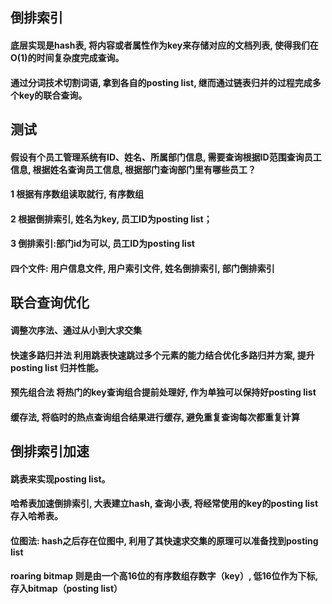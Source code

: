 ## 倒排索引
#### 底层实现是hash表, 将内容或者属性作为key来存储对应的文档列表, 使得我们在O(1)的时间复杂度完成查询。
#### 通过分词技术切割词语, 拿到各自的posting list, 继而通过链表归并的过程完成多个key的联合查询。 

## 测试
#### 假设有个员工管理系统有ID、姓名、所属部门信息, 需要查询根据ID范围查询员工信息, 根据姓名查询员工信息, 根据部门查询部门里有哪些员工？
#### 1 根据有序数组读取就行, 有序数组 
#### 2 根据倒排索引, 姓名为key, 员工ID为posting list；
#### 3 倒排索引:部门id为可以, 员工ID为posting list 
#### 四个文件: 用户信息文件, 用户索引文件, 姓名倒排索引, 部门倒排索引

## 联合查询优化
#### 调整次序法、通过从小到大求交集
#### 快速多路归并法 利用跳表快速跳过多个元素的能力结合优化多路归并方案, 提升posting list 归并性能。
#### 预先组合法 将热门的key查询组合提前处理好, 作为单独可以保持好posting list
#### 缓存法, 将临时的热点查询组合结果进行缓存, 避免重复查询每次都重复计算

## 倒排索引加速
#### 跳表来实现posting list。
#### 哈希表加速倒排索引, 大表建立hash, 查询小表, 将经常使用的key的posting list存入哈希表。
#### 位图法: hash之后存在位图中, 利用了其快速求交集的原理可以准备找到posting list
#### roaring bitmap 则是由一个高16位的有序数组存数字（key）, 低16位作为下标, 存入bitmap（posting list）

